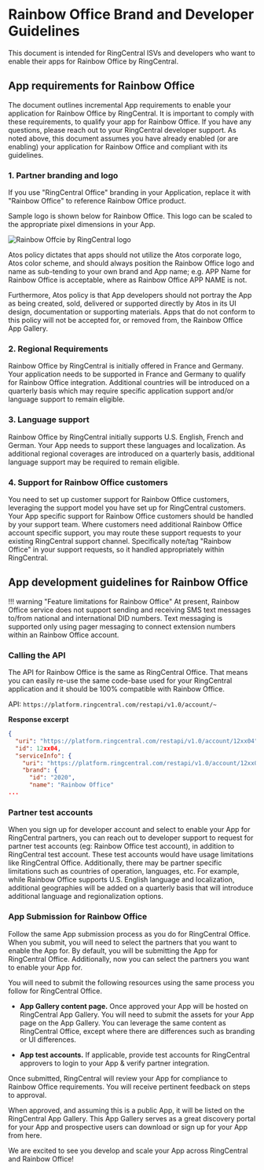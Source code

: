 # Rainbow Office Brand and Developer Guidelines

This document is intended for RingCentral ISVs and developers who want to enable their apps for Rainbow Office by RingCentral.

## App requirements for Rainbow Office

The document outlines incremental App requirements to enable your application for Rainbow Office by RingCentral. It is important to comply with these requirements, to qualify your app for Rainbow Office. If you have any questions, please reach out to your RingCentral developer support. As noted above, this document assumes you have already enabled (or are enabling) your application for Rainbow Office  and compliant with its guidelines.


### 1. Partner branding and logo

If you use "RingCentral Office" branding in your Application, replace it with "Rainbow Office" to reference Rainbow Office product.

Sample logo is shown below for Rainbow Office. This logo can be scaled to the appropriate pixel dimensions in your App. 

<img alt="Rainbow Offcie by RingCentral logo" src="../logo_rainbow.png">

Atos policy dictates that apps should not utilize the Atos corporate logo, Atos color scheme, and should always position the Rainbow Office logo and name as sub-tending to your own brand and App name; e.g. APP Name for Rainbow Office is acceptable, where as Rainbow Office APP NAME is not.

Furthermore, Atos policy is that App developers should not portray the App as being created, sold, delivered or supported directly by Atos in its UI design, documentation or supporting materials. Apps that do not conform to this policy will not be accepted for, or removed from, the Rainbow Office App Gallery.

### 2. Regional Requirements

Rainbow Office by RingCentral is initially offered in France and Germany. Your application needs to be supported in France and Germany to qualify for Rainbow Office integration. Additional countries will be introduced on a quarterly basis which may require specific application support and/or language support to remain eligible.

### 3. Language support
   
Rainbow Office by RingCentral initially supports U.S. English, French and German. Your App needs to support these languages and localization. As additional regional coverages are introduced on a quarterly basis, additional language support may be required to remain eligible.

### 4. Support for Rainbow Office customers

You need to set up customer support for Rainbow Office customers, leveraging the support model you have set up for RingCentral customers. Your App specific support for Rainbow Office customers should be handled by your support team. Where customers need additional Rainbow Office account specific support, you may route these support requests to your existing RingCentral support channel. Specifically note/tag "Rainbow Office" in your support requests, so it handled appropriately within RingCentral.

## App development guidelines for Rainbow Office

!!! warning "Feature limitations for Rainbow Office"
    At present, Rainbow Office service does not support sending and receiving SMS text messages to/from national and international DID numbers. Text messaging is supported only using pager messaging to connect extension numbers within an Rainbow Office account.

### Calling the API

The API for Rainbow Office is the same as RingCentral Office. That means you can easily re-use the same code-base used for your RingCentral application and it should be 100% compatible with Rainbow Office.

API: `https://platform.ringcentral.com/restapi/v1.0/account/~`

**Response excerpt**

```json
{
  "uri": "https://platform.ringcentral.com/restapi/v1.0/account/12xx04",
  "id": 12xx04,
  "serviceInfo": {
    "uri": "https://platform.ringcentral.com/restapi/v1.0/account/12xx04/service-info",
    "brand": {
      "id": "2020",
      "name": "Rainbow Office"
...
```

### Partner test accounts

When you sign up for developer account and select to enable your App for RingCentral partners, you can reach out to developer support to request for partner test accounts (eg: Rainbow Office test account), in addition to RingCentral test account. These test accounts would have usage limitations like RingCentral Office. Additionally, there may be partner specific limitations such as countries of operation, languages, etc. For example, while Rainbow Office supports U.S. English language and localization, additional geographies will be added on a quarterly basis that will introduce additional language and regionalization options.

### App Submission for Rainbow Office

Follow the same App submission process as you do for RingCentral Office. When you submit, you will need to select the partners that you want to enable the App for. By default, you will be submitting the App for RingCentral Office. Additionally, now you can select the partners you want to enable your App for.

You will need to submit the following resources using the same process you follow for RingCentral Office.

* **App Gallery content page.** Once approved your App will be hosted on RingCentral App Gallery. You will need to submit the assets for your App page on the App Gallery. You can leverage the same content as RingCentral Office, except where there are differences such as branding or UI differences.

* **App test accounts.** If applicable, provide test accounts for RingCentral approvers to login to your App & verify partner integration.

Once submitted, RingCentral will review your App for compliance to Rainbow Office requirements. You will receive pertinent feedback on steps to approval.

When approved, and assuming this is a public App, it will be listed on the RingCentral App Gallery. This App Gallery serves as a great discovery portal for your App and prospective users can download or sign up for your App from here.

We are excited to see you develop and scale your App across RingCentral and Rainbow Office!

